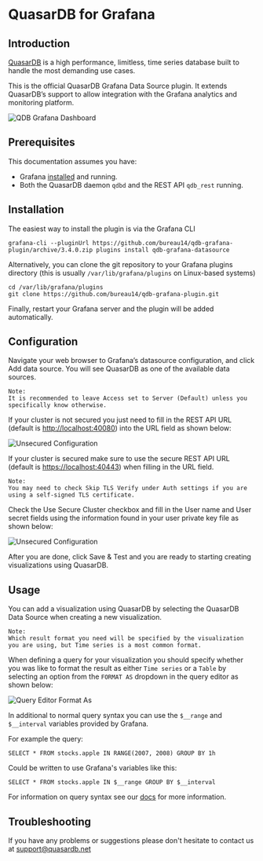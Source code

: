# QuasarDB for Grafana

## Introduction

[QuasarDB](https://www.quasardb.net/why-quasardb/) is a high performance, limitless, time series database built to handle the most demanding use cases.

This is the official QuasarDB Grafana Data Source plugin. It extends QuasarDB’s support to allow integration with the Grafana analytics and monitoring platform.

![QDB Grafana Dashboard](https://doc.quasardb.net/master/_images/qdb_grafana_dash.png)


## Prerequisites
This documentation assumes you have:

* Grafana [installed](https://grafana.com/docs/) and running.
* Both the QuasarDB daemon `qdbd` and the REST API `qdb_rest` running.

## Installation
The easiest way to install the plugin is via the Grafana CLI

```
grafana-cli --pluginUrl https://github.com/bureau14/qdb-grafana-plugin/archive/3.4.0.zip plugins install qdb-grafana-datasource
```

Alternatively, you can clone the git repository to your Grafana plugins directory (this is usually `/var/lib/grafana/plugins` on Linux-based systems)

```
cd /var/lib/grafana/plugins
git clone https://github.com/bureau14/qdb-grafana-plugin.git
```

Finally, restart your Grafana server and the plugin will be added automatically.

## Configuration

Navigate your web browser to Grafana’s datasource configuration, and click Add data source. You will see QuasarDB as one of the available data sources.

```
Note:
It is recommended to leave Access set to Server (Default) unless you specifically know otherwise.
```

If your cluster is not secured you just need to fill in the REST API URL (default is [http://localhost:40080](http://localhost:40080)) into the URL field as shown below:

![Unsecured Configuration](https://doc.quasardb.net/master/_images/qdb_grafana_plugin_configuration_unsecured.png)

If your cluster is secured make sure to use the secure REST API URL (default is [https://localhost:40443](https://localhost:40443)) when filling in the URL field.

```
Note:
You may need to check Skip TLS Verify under Auth settings if you are using a self-signed TLS certificate.
```

Check the Use Secure Cluster checkbox and fill in the User name and User secret fields using the information found in your user private key file as shown below:

![Unsecured Configuration](https://doc.quasardb.net/master/_images/qdb_grafana_plugin_configuration_secured.png)

After you are done, click Save & Test and you are ready to starting creating visualizations using QuasarDB.

## Usage

You can add a visualization using QuasarDB by selecting the QuasarDB Data Source when creating a new visualization.

```
Note:
Which result format you need will be specified by the visualization you are using, but Time series is a most common format.
```

When defining a query for your visualization you should specify whether you was like to format the result as either `Time series` or a `Table` by selecting an option from the `FORMAT AS` dropdown in the query editor as shown below:

![Query Editor Format As](https://doc.quasardb.net/master/_images/qdb_grafana_query.png)

In additional to normal query syntax you can use the `$__range` and `$__interval` variables provided by Grafana.

For example the query:

```
SELECT * FROM stocks.apple IN RANGE(2007, 2008) GROUP BY 1h
```

Could be written to use Grafana's variables like this:

```
SELECT * FROM stocks.apple IN $__range GROUP BY $__interval
```

For information on query syntax see our [docs](https://doc.quasardb.net/master/queries/select.html) for more information.


## Troubleshooting

If you have any problems or suggestions please don't hesitate to contact us at [support@quasardb.net](mailto:support@quasardb.net)